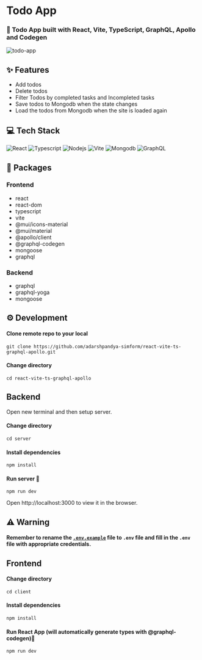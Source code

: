 # Todo App

### 📜 Todo App built with React, Vite, TypeScript, GraphQL, Apollo and Codegen

![todo-app](https://github.com/adarshpandya-simform/react-vite-ts-graphql-apollo/assets/135362320/e4918f98-2bd4-40db-946f-f15be394b539)

## ✨ Features

- Add todos
- Delete todos
- Filter Todos by completed tasks and Incompleted tasks
- Save todos to Mongodb when the state changes
- Load the todos from Mongodb when the site is loaded again

## 💻 Tech Stack

![React](https://img.shields.io/badge/react-%2320232a.svg?style=for-the-badge&logo=react&logoColor=%2361DAFB)
![Typescript](https://img.shields.io/badge/typescript-%2338B2AC.svg?style=for-the-badge&logo=typescript&logoColor=white)
![Nodejs](https://img.shields.io/badge/node.js-grey.svg?style=for-the-badge&logo=node.js&logoColor=green)
![Vite](https://img.shields.io/badge/vite-%23593d88.svg?style=for-the-badge&logo=vite&logoColor=white)
![Mongodb](https://img.shields.io/badge/Mongodb-%2320232a.svg?style=for-the-badge&logo=mongodb&logoColor=)
![GraphQL](https://img.shields.io/badge/graphql-%231572B6.svg?style=for-the-badge&logo=graphql&logoColor=pink)

## 📝 Packages
### Frontend
- react
- react-dom
- typescript
- vite
- @mui/icons-material
- @mui/material
- @apollo/client
- @graphql-codegen
- mongoose
- graphql

### Backend
- graphql
- graphql-yoga
- mongoose

## ⚙️ Development

#### Clone remote repo to your local

```
git clone https://github.com/adarshpandya-simform/react-vite-ts-graphql-apollo.git
```

#### Change directory

```
cd react-vite-ts-graphql-apollo
```
## Backend

Open new terminal and then setup server.

#### Change directory
```
cd server
```

#### Install dependencies

```
npm install
```

#### Run server 🎉

```
npm run dev
```

Open http://localhost:3000 to view it in the browser.

## ⚠️ Warning

#### Remember to rename the [`.env.example`](./server/.env.example) file to `.env` file and fill in the `.env` file with appropriate credentials.

## Frontend

#### Change directory
```
cd client
```

#### Install dependencies

```
npm install
```

#### Run React App (will automatically generate types with @graphql-codegen)🎉

```
npm run dev
```
